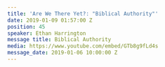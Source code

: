 ```yaml
---
title: 'Are We There Yet?: "Biblical Authority"'
date: 2019-01-09 01:57:00 Z
position: 45
speaker: Ethan Harrington
message title: Biblical Authority
media: https://www.youtube.com/embed/GTb8g9fLd4s
message_date: 2019-01-06 10:00:00 Z
---
```



